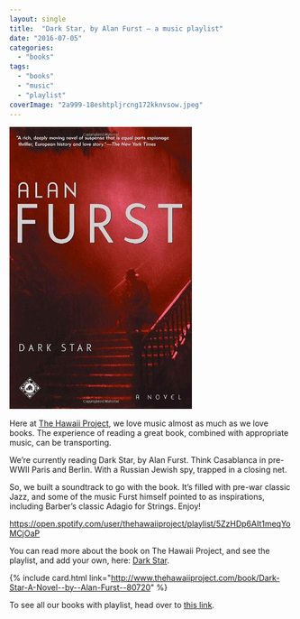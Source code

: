 ```yaml
---
layout: single
title:  "Dark Star, by Alan Furst — a music playlist"
date: "2016-07-05"
categories: 
  - "books"
tags: 
  - "books"
  - "music"
  - "playlist"
coverImage: "2a999-18eshtpljrcng172kknvsow.jpeg"
---
```


![](/assets/images/2a999-18eshtpljrcng172kknvsow.jpeg)

Here at [The Hawaii Project](http://www.thehawaiiproject.com), we love music almost as much as we love books. The experience of reading a great book, combined with appropriate music, can be transporting.

We’re currently reading Dark Star, by Alan Furst. Think Casablanca in pre-WWII Paris and Berlin. With a Russian Jewish spy, trapped in a closing net.

So, we built a soundtrack to go with the book. It’s filled with pre-war classic Jazz, and some of the music Furst himself pointed to as inspirations, including Barber’s classic Adagio for Strings. Enjoy!

https://open.spotify.com/user/thehawaiiproject/playlist/5ZzHDp6AIt1meqYoMCjOaP

You can read more about the book on The Hawaii Project, and see the playlist, and add your own, here: [Dark Star](http://www.thehawaiiproject.com/book/Dark-Star-A-Novel--by--Alan-Furst--80720).

{% include card.html link="http://www.thehawaiiproject.com/book/Dark-Star-A-Novel--by--Alan-Furst--80720" %}

To see all our books with playlist, head over to [this link](http://www.thehawaiiproject.com/channel/best--book-music-playlists--books).
